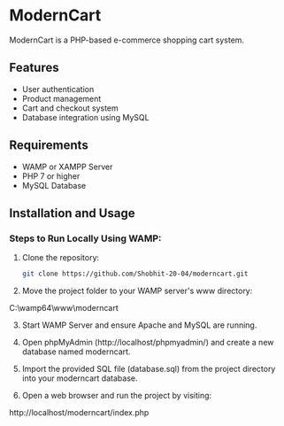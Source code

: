 # ModernCart

ModernCart is a PHP-based e-commerce shopping cart system.

## Features
- User authentication
- Product management
- Cart and checkout system
- Database integration using MySQL

## Requirements
- WAMP or XAMPP Server
- PHP 7 or higher
- MySQL Database

## Installation and Usage
### Steps to Run Locally Using WAMP:
1. Clone the repository:
   ```sh
   git clone https://github.com/Shobhit-20-04/moderncart.git
2. Move the project folder to your WAMP server's www directory:

C:\wamp64\www\moderncart

3. Start WAMP Server and ensure Apache and MySQL are running.

4. Open phpMyAdmin (http://localhost/phpmyadmin/) and create a new database named moderncart.

5. Import the provided SQL file (database.sql) from the project directory into your moderncart database.

6. Open a web browser and run the project by visiting:

http://localhost/moderncart/index.php
